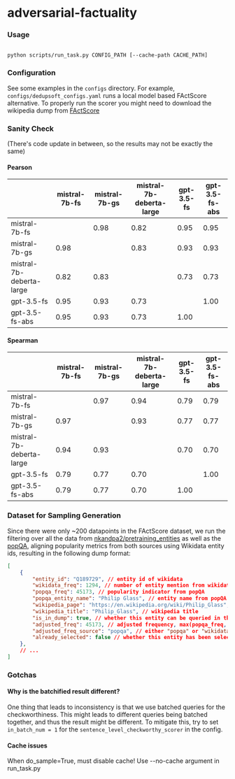 # adversarial-factuality

### Usage

```shellscript

python scripts/run_task.py CONFIG_PATH [--cache-path CACHE_PATH]
```


### Configuration


See some examples in the `configs` directory. For example, `configs/dedupsoft_configs.yaml` runs a local model based FActScore alternative. To properly run the scorer you might need to download the wikipedia dump from [FActScore](https://github.com/shmsw25/FActScore)


### Sanity Check

(There's code update in between, so the results may not be exactly the same)

#### Pearson

| |mistral-7b-fs|mistral-7b-gs|mistral-7b-deberta-large|gpt-3.5-fs|gpt-3.5-fs-abs|
|---|---|---|---|---|---|
|mistral-7b-fs| |0.98|0.82|0.95|0.95|
|mistral-7b-gs|0.98| |0.83|0.93|0.93|
|mistral-7b-deberta-large|0.82|0.83| |0.73|0.73|
|gpt-3.5-fs|0.95|0.93|0.73| |1.00|
|gpt-3.5-fs-abs|0.95|0.93|0.73|1.00| |


#### Spearman

| |mistral-7b-fs|mistral-7b-gs|mistral-7b-deberta-large|gpt-3.5-fs|gpt-3.5-fs-abs|
|---|---|---|---|---|---|
|mistral-7b-fs| |0.97|0.94|0.79|0.79|
|mistral-7b-gs|0.97| |0.93|0.77|0.77|
|mistral-7b-deberta-large|0.94|0.93| |0.70|0.70|
|gpt-3.5-fs|0.79|0.77|0.70| |1.00|
|gpt-3.5-fs-abs|0.79|0.77|0.70|1.00| |


### Dataset for Sampling Generation

Since there were only ~200 datapoints in the FActScore dataset, we run the filtering over all the data from [nkandpa2/pretraining_entities](https://huggingface.co/datasets/nkandpa2/pretraining_entities) as well as the [popQA](https://github.com/AlexTMallen/adaptive-retrieval), aligning popularity metrics from both sources using Wikidata entity ids, resulting in the following dump format:

```json
[
    {
        "entity_id": "Q189729", // entity id of wikidata
        "wikidata_freq": 1294, // number of entity mention from wikidata
        "popqa_freq": 45173, // popularity indicator from popQA
        "popqa_entity_name": "Philip Glass", // entity name from popQA
        "wikipedia_page": "https://en.wikipedia.org/wiki/Philip_Glass", // wikipedia page
        "wikipedia_title": "Philip_Glass", // wikipedia title
        "is_in_dump": true, // whether this entity can be queried in the FActScore-provided wikipedia dump
        "adjusted_freq": 45173, // adjusted frequency, max(popqa_freq, wikidata_freq)
        "adjusted_freq_source": "popqa", // either "popqa" or "wikidata", the source of adjusted frequency
        "already_selected": false // whether this entity has been selected for the FActScore dataset
    },
    // ...
]
```


### Gotchas

#### Why is the batchified result different?

One thing that leads to inconsistency is that we use batched queries for the checkworthiness. This might leads to different queries being batched together, and thus the result might be different. To mitigate this, try to set `in_batch_num = 1` for the `sentence_level_checkworthy_scorer` in the config.

#### Cache issues
When do_sample=True, must disable cache! Use --no-cache argument in run_task.py
